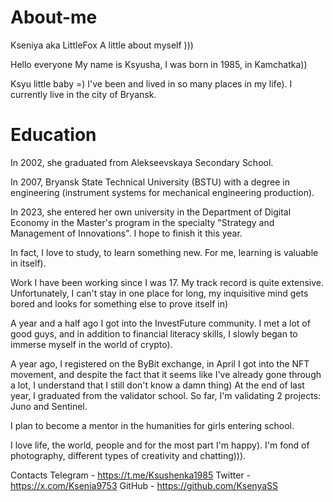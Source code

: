 # About-me
Kseniya aka LittleFox
A little about myself )))

Hello everyone
My name is Ksyusha, I was born in 1985, in Kamchatka))


Ksyu little baby =)
I've been and lived in so many places in my life). I currently live in the city of Bryansk.


# Education
In 2002, she graduated from Alekseevskaya Secondary School.

In 2007, Bryansk State Technical University (BSTU) with a degree in engineering (instrument systems for mechanical engineering production).



In 2023, she entered her own university in the Department of Digital Economy in the Master's program in the specialty "Strategy and Management of Innovations". I hope to finish it this year.

In fact, I love to study, to learn something new. For me, learning is valuable in itself).


Work
I have been working since I was 17. My track record is quite extensive. Unfortunately, I can't stay in one place for long, my inquisitive mind gets bored and looks for something else to prove itself in)

A year and a half ago I got into the InvestFuture community. I met a lot of good guys, and in addition to financial literacy skills, I slowly began to immerse myself in the world of crypto).

A year ago, I registered on the ByBit exchange, in April I got into the NFT movement, and despite the fact that it seems like I've already gone through a lot, I understand that I still don't know a damn thing)
At the end of last year, I graduated from the validator school. So far, I'm validating 2 projects: Juno and Sentinel.

I plan to become a mentor in the humanities for girls entering school.

I love life, the world, people and for the most part I'm happy). I'm fond of photography, different types of creativity and chatting))).



Contacts
Telegram - https://t.me/Ksushenka1985
Twitter - https://x.com/Ksenia9753
GitHub - https://github.com/KsenyaSS
